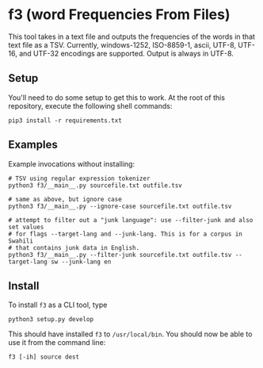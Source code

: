 f3 (word Frequencies From Files)
================================

This tool takes in a text file and outputs the frequencies of the words in that text file as a TSV. Currently, windows-1252, ISO-8859-1, ascii, UTF-8, UTF-16, and UTF-32 encodings are supported. Output is always in UTF-8.

## Setup

You'll need to do some setup to get this to work. At the root of this repository, execute the following shell commands:

```
pip3 install -r requirements.txt
```

## Examples

Example invocations without installing: 

```
# TSV using regular expression tokenizer
python3 f3/__main__.py sourcefile.txt outfile.tsv

# same as above, but ignore case
python3 f3/__main__.py --ignore-case sourcefile.txt outfile.tsv

# attempt to filter out a "junk language": use --filter-junk and also set values
# for flags --target-lang and --junk-lang. This is for a corpus in Swahili
# that contains junk data in English.
python3 f3/__main__.py --filter-junk sourcefile.txt outfile.tsv --target-lang sw --junk-lang en
```

## Install

To install `f3` as a CLI tool, type

```
python3 setup.py develop
```

This should have installed `f3` to `/usr/local/bin`. You should now be able to use it from the command line:

```
f3 [-ih] source dest
```
